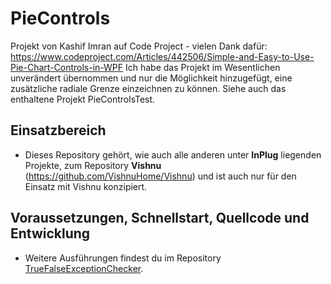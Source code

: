 # PieControls
Projekt von Kashif Imran auf Code Project - vielen Dank dafür: https://www.codeproject.com/Articles/442506/Simple-and-Easy-to-Use-Pie-Chart-Controls-in-WPF
Ich habe das Projekt im Wesentlichen unverändert übernommen und nur die Möglichkeit hinzugefügt, eine zusätzliche radiale Grenze einzeichnen zu können.
Siehe auch das enthaltene Projekt PieControlsTest.

## Einsatzbereich

  - Dieses Repository gehört, wie auch alle anderen unter **InPlug** liegenden Projekte, zum
   Repository **Vishnu** (https://github.com/VishnuHome/Vishnu) und ist auch nur für den Einsatz mit Vishnu konzipiert.

## Voraussetzungen, Schnellstart, Quellcode und Entwicklung

  - Weitere Ausführungen findest du im Repository [TrueFalseExceptionChecker](https://github.com/InPlug/TrueFalseExceptionChecker).

